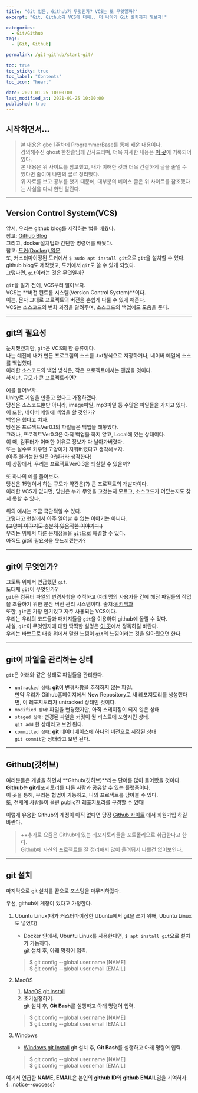 ```yaml
---
title: "Git 입문, Github가 무엇인가? VCS는 또 무엇일까?"
excerpt: "Git, Github와 VCS에 대해.. 더 나아가 Git 설치까지 해보자!"

categories:
  - Git/Github
tags:
  - [Git, Github]

permalink: /git-github/start-git/

toc: true
toc_sticky: true
toc_label: "Contents"
toc_icon: "heart"
 
date: 2021-01-25 10:00:00
last_modified_at: 2021-01-25 10:00:00
published: true
---
```


## 시작하면서...  

> 본 내용은 gbc 1주차에 ProgrammerBase를 통해 배운 내용이다.  
> 강의해주신 ghost 한찬솔님께 감사드리며, 더욱 자세한 내용은 [이 곳](https://ccss17.github.io/ProgrammerBase/git/#git)에 기록되어있다.  
> 본 내용은 위 사이트를 참고했고, 내가 이해한 것과 더욱 간결하게 글을 줄일 수 있다면 줄이며 나만의 글로 정리했다.  
> 위 자료를 보고 공부를 했기 때문에, 대부분의 베이스 글은 위 사이트를 참조했다는 사실을 다시 한번 알린다.  

---  

## Version Control System(VCS)

앞서, 우리는 github blog를 제작하는 법을 배웠다.  
참고: [Github Blog](https://kdjun97.github.io/git-github/make-blog/)  
그리고, docker설치법과 간단한 명령어를 배웠다.  
참고: [도커(Docker) 입문](https://kdjun97.github.io/docker/start-docker/)  
또, 커스터마이징된 도커에서 `$ sudo apt install git`으로 `git`을 설치할 수 있다.  
github blog도 제작했고, 도커에서 `git`도 쓸 수 있게 되었다.  
그렇다면, `git`이라는 것은 무엇일까?  

`git`을 알기 전에, VCS부터 알아보자.  
VCS는 **버전 컨트롤 시스템(Version Control System)**이다.  
이는, 문자 그대로 프로젝트의 버전을 손쉽게 다룰 수 있게 해준다.  
VCS는 소스코드의 변화 과정을 알려주며, 소스코드의 백업에도 도움을 준다.  

---  

## git의 필요성

눈치챘겠지만, `git`은 VCS의 한 종류이다.  
나는 예전에 내가 만든 프로그램의 소스를 .txt형식으로 저장하거나, 네이버 메일에 소스를 백업했다.  
이러한 소스코드의 백업 방식은, 작은 프로젝트에서는 괜찮을 것이다.  
하지만, 규모가 큰 프로젝트라면?  

예를 들어보자.  
Unity로 게임을 만들고 있다고 가정하겠다.  
당신은 소스코드뿐만 아니라, image파일, mp3파일 등 수많은 파일들을 가지고 있다.  
이 또한, 네이버 메일에 백업을 할 것인가?  
백업은 했다고 치자.  
당신은 프로젝트Ver0.1의 파일들은 백업을 해놓았다.  
그러나, 프로젝트Ver0.3은 아직 백업을 하지 않고, Local에 있는 상태이다.  
이 때, 컴퓨터가 어떠한 이유로 정보가 다 날아가버렸다.  
또는 실수로 키우던 고양이가 지워버렸다고 생각해보자.  
~~(아주 불가능한 일은 아닐거라 생각한다)~~  
이 상황에서, 우리는 프로젝트Ver0.3을 되살릴 수 있을까?  

또 하나의 예를 들어보자.  
당신은 15명이서 하는 규모가 약간은(?) 큰 프로젝트의 개발자이다.  
이러한 VCS가 없다면, 당신은 누가 무엇을 고쳤는지 모르고, 소스코드가 어딨는지도 찾지 못할 수 있다.  

위의 예시는 조금 극단적일 수 있다.  
그렇다고 현실에서 아주 일어날 수 없는 이야기는 아니다.  
~~(고양이 이야기도 충분히 있음직한 이야기다.)~~  
우리는 위에서 다룬 문제점들을 `git`으로 해결할 수 있다.  
아직도 git의 필요성을 못느끼겠는가?  

---  

## git이 무엇인가?

그토록 위에서 언급했던 `git`.  
도대체 `git`이 무엇인가?  
`git`은 컴퓨터 파일의 변경사항을 추적하고 여러 명의 사용자들 간에 해당 파일들의 작업을 조율하기 위한 분산 버전 관리 시스템이다. 출처:[위키백과](https://ko.wikipedia.org/wiki/%EA%B9%83_(%EC%86%8C%ED%94%84%ED%8A%B8%EC%9B%A8%EC%96%B4))  
또한, `git`은 가장 인기있고 자주 사용되는 VCS이다.  
우리는 우리의 코드들과 패키지들을 `git`을 이용하여 github에 올릴 수 있다.  
사실, `git`이 무엇인지에 대한 딱딱한 설명은 [이 곳](https://git-scm.com/book/ko/v2)에서 정독하길 바란다.  
우리는 바쁘므로 대충 위에서 말한 느낌이 `git`의 느낌이라는 것을 알아줬으면 한다.  

---  

## git이 파일을 관리하는 상태

`git`은 아래와 같은 상태로 파일들을 관리한다.  
- `untracked 상태`: **git**이 변경사항을 추적하지 않는 파일.  
    만약 우리가 Github홈페이지에서 New Repository로 새 레포지토리를 생성했다면, 이 레포지토리가 untracked 상태인 것이다.  
- `modified 상태`: 파일을 변경했지만, 아직 스테이징이 되지 않은 상태  
- `staged 상태`: 변경된 파일을 커밋이 될 리스트에 포함시킨 상태.  
    `git add` 한 상태라고 보면 된다.  
- `committed 상태`: **git** 데이터베이스에 하나의 버전으로 저장된 상태  
    `git commit`한 상태라고 보면 된다.  

---  

## Github(깃허브)

여러분들은 개발을 하면서 **Github(깃허브)**라는 단어를 많이 들어봤을 것이다.  
**Github**는 **git**레포지토리를 다른 사람과 공유할 수 있는 플랫폼이다.  
이 곳을 통해, 우리는 협업이 가능하고, 나의 프로젝트를 담아볼 수 있다.  
또, 전세계 사람들이 올린 public한 레포지토리를 구경할 수 있다!  

이렇게 유용한 Github의 계정이 아직 없다면 당장 [Github 사이트](https://github.com/) 에서 회원가입 하길 바란다.  

> ++추가로 요즘은 Github에 있는 레포지토리들을 포트폴리오로 취급한다고 한다.  
> Github에 자신의 프로젝트를 잘 정리해서 많이 올려둬서 나쁠건 없어보인다.  

---  

## git 설치

마지막으로 git 설치를 끝으로 포스팅을 마무리하겠다.  

우선, github에 계정이 있다고 가정한다.  
1. Ubuntu Linux(내가 커스터마이징한 Ubuntu에서 git을 쓰기 위해, Ubuntu Linux도 넣었다)  
    * Docker 안에서, Ubuntu Linux를 사용한다면, `$ apt install git`으로 설치가 가능하다.  
    git 설치 후, 아래 명령어 입력.  
    > $ git config --global user.name [NAME]  
    > $ git config --global user.email [EMAIL]  

2. MacOS  
    1. [MacOS git Install](https://git-scm.com/download/mac)  
    2. 초기설정하기.  
    git 설치 후, **Git Bash**를 실행하고 아래 명령어 입력.  
    > $ git config --global user.name [NAME]  
    > $ git config --global user.email [EMAIL]  

3. Windows
    * [Windows git Install](https://git-scm.com/download/win)
    git 설치 후, **Git Bash**를 실행하고 아래 명령어 입력.  
    > $ git config --global user.name [NAME]  
    > $ git config --global user.email [EMAIL]  

여기서 언급한 **NAME, EMAIL**은 본인의 **github ID**와 **github EMAIL**임을 기억하자.  
{: .notice--success}